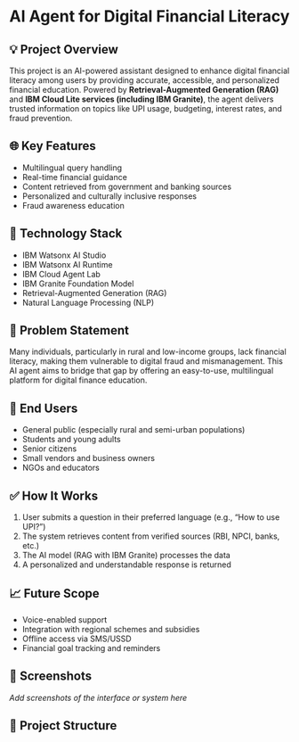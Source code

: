 # AI Agent for Digital Financial Literacy

## 💡 Project Overview
This project is an AI-powered assistant designed to enhance digital financial literacy among users by providing accurate, accessible, and personalized financial education. Powered by **Retrieval-Augmented Generation (RAG)** and **IBM Cloud Lite services (including IBM Granite)**, the agent delivers trusted information on topics like UPI usage, budgeting, interest rates, and fraud prevention.

## 🌐 Key Features
- Multilingual query handling
- Real-time financial guidance
- Content retrieved from government and banking sources
- Personalized and culturally inclusive responses
- Fraud awareness education

## 🔧 Technology Stack
- IBM Watsonx AI Studio
- IBM Watsonx AI Runtime
- IBM Cloud Agent Lab
- IBM Granite Foundation Model
- Retrieval-Augmented Generation (RAG)
- Natural Language Processing (NLP)

## 🎯 Problem Statement
Many individuals, particularly in rural and low-income groups, lack financial literacy, making them vulnerable to digital fraud and mismanagement. This AI agent aims to bridge that gap by offering an easy-to-use, multilingual platform for digital finance education.

## 👥 End Users
- General public (especially rural and semi-urban populations)
- Students and young adults
- Senior citizens
- Small vendors and business owners
- NGOs and educators

## ✅ How It Works
1. User submits a question in their preferred language (e.g., “How to use UPI?”)
2. The system retrieves content from verified sources (RBI, NPCI, banks, etc.)
3. The AI model (RAG with IBM Granite) processes the data
4. A personalized and understandable response is returned

## 📈 Future Scope
- Voice-enabled support
- Integration with regional schemes and subsidies
- Offline access via SMS/USSD
- Financial goal tracking and reminders

## 📸 Screenshots
_Add screenshots of the interface or system here_

## 📂 Project Structure
